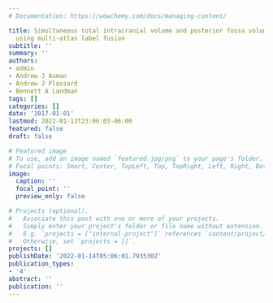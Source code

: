 ```yaml
---
# Documentation: https://wowchemy.com/docs/managing-content/

title: Simultaneous total intracranial volume and posterior fossa volume estimation
  using multi-atlas label fusion
subtitle: ''
summary: ''
authors:
- admin
- Andrew J Asman
- Andrew J Plassard
- Bennett A Landman
tags: []
categories: []
date: '2017-01-01'
lastmod: 2022-01-13T23:06:03-06:00
featured: false
draft: false

# Featured image
# To use, add an image named `featured.jpg/png` to your page's folder.
# Focal points: Smart, Center, TopLeft, Top, TopRight, Left, Right, BottomLeft, Bottom, BottomRight.
image:
  caption: ''
  focal_point: ''
  preview_only: false

# Projects (optional).
#   Associate this post with one or more of your projects.
#   Simply enter your project's folder or file name without extension.
#   E.g. `projects = ["internal-project"]` references `content/project/deep-learning/index.md`.
#   Otherwise, set `projects = []`.
projects: []
publishDate: '2022-01-14T05:06:01.793530Z'
publication_types:
- '4'
abstract: ''
publication: ''
---
```

